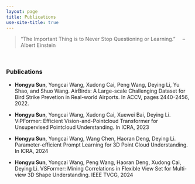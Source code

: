 ```yaml
---
layout: page
title: Publications
use-site-title: true
---
```


> “The Important Thing is to Never Stop Questioning or Learning.” &nbsp;&nbsp;&nbsp;&nbsp;– Albert Einstein

<br/>

### Publications
- **Hongyu Sun**, Yongcai Wang, Xudong Cai, Peng Wang, Deying Li, Yu Shao, and Shuo Wang. AirBirds: A Large-scale Challenging Dataset for Bird Strike Prevetion in Real-world Airports. In ACCV, pages 2440-2456, 2022.

- **Hongyu Sun**, Yongcai Wang, Xudong Cai, Xuewei Bai, Deying Li. ViPFormer: Efficient Vision-and-Pointcloud Transformer for Unsupervised Pointcloud Understanding. In ICRA, 2023

- **Hongyu Sun**, Yongcai Wang, Wang Chen, Haoran Deng, Deying Li. Parameter-efficient Prompt Learning for 3D Point Cloud Understanding. In ICRA, 2024

- **Hongyu Sun**, Yongcai Wang, Peng Wang, Haoran Deng, Xudong Cai, Deying Li. VSFormer: Mining Correlations in Flexible View Set for Multi-view 3D Shape Understanding. IEEE TVCG, 2024